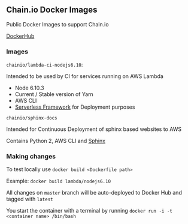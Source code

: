 ## Chain.io Docker Images

Public Docker Images to support Chain.io

[DockerHub](https://hub.docker.com/r/chainio)

### Images

`chainio/lambda-ci-nodejs6.10`:

Intended to be used by CI for services running on AWS Lambda

- Node 6.10.3
- Current / Stable version of Yarn
- AWS CLI
- [Serverless Framework](https://serverless.com/) for Deployment purposes

`chainio/sphinx-docs`

Intended for Continuous Deployment of sphinx based websites to AWS

Contains Python 2, AWS CLI and [Sphinx](http://www.sphinx-doc.org/en/stable/)

### Making changes

To test locally use `docker build <Dockerfile path>`

Example: `docker build lambda/nodejs6.10`

All changes on `master` branch will be auto-deployed to Docker Hub and tagged with `latest`

You start the container with a terminal by running `docker run -i -t <container name> /bin/bash`
